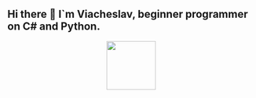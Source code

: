 ## Hi there 👋 I`m Viacheslav, beginner programmer on C# and Python.

<div id="header" align="center">
  <img src="https://i.giphy.com/media/v1.Y2lkPTc5MGI3NjExOGhxYzN2bzltZXF1YThjcHhxMHNkaWpoOGh2YmZkYTA1cHNicDNzbiZlcD12MV9pbnRlcm5hbF9naWZfYnlfaWQmY3Q9Zw/10Jpr9KSaXLchW/giphy.gif" width="100"/>
</div>


<!--
**vidankov/vidankov** is a ✨ _special_ ✨ repository because its `README.md` (this file) appears on your GitHub profile.

Here are some ideas to get you started:

- 🔭 I’m currently working on ...
- 🌱 I’m currently learning ...
- 👯 I’m looking to collaborate on ...
- 🤔 I’m looking for help with ...
- 💬 Ask me about ...
- 📫 How to reach me: ...
- 😄 Pronouns: ...
- ⚡ Fun fact: ...
-->
